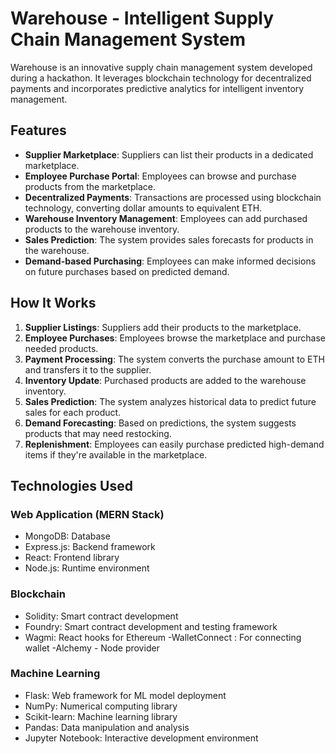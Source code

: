 # Warehouse - Intelligent Supply Chain Management System

Warehouse is an innovative supply chain management system developed during a hackathon. It leverages blockchain technology for decentralized payments and incorporates predictive analytics for intelligent inventory management.

## Features

- **Supplier Marketplace**: Suppliers can list their products in a dedicated marketplace.
- **Employee Purchase Portal**: Employees can browse and purchase products from the marketplace.
- **Decentralized Payments**: Transactions are processed using blockchain technology, converting dollar amounts to equivalent ETH.
- **Warehouse Inventory Management**: Employees can add purchased products to the warehouse inventory.
- **Sales Prediction**: The system provides sales forecasts for products in the warehouse.
- **Demand-based Purchasing**: Employees can make informed decisions on future purchases based on predicted demand.

## How It Works

1. **Supplier Listings**: Suppliers add their products to the marketplace.
2. **Employee Purchases**: Employees browse the marketplace and purchase needed products.
3. **Payment Processing**: The system converts the purchase amount to ETH and transfers it to the supplier.
4. **Inventory Update**: Purchased products are added to the warehouse inventory.
5. **Sales Prediction**: The system analyzes historical data to predict future sales for each product.
6. **Demand Forecasting**: Based on predictions, the system suggests products that may need restocking.
7. **Replenishment**: Employees can easily purchase predicted high-demand items if they're available in the marketplace.

## Technologies Used

### Web Application (MERN Stack)
- MongoDB: Database
- Express.js: Backend framework
- React: Frontend library
- Node.js: Runtime environment

### Blockchain
- Solidity: Smart contract development
- Foundry: Smart contract development and testing framework
- Wagmi: React hooks for Ethereum
-WalletConnect : For connecting wallet
-Alchemy - Node provider 

### Machine Learning
- Flask: Web framework for ML model deployment
- NumPy: Numerical computing library
- Scikit-learn: Machine learning library
- Pandas: Data manipulation and analysis
- Jupyter Notebook: Interactive development environment
